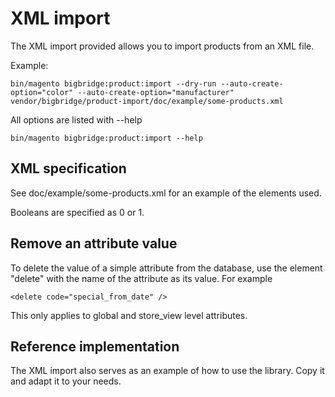 # XML import

The XML import provided allows you to import products from an XML file.

Example:

    bin/magento bigbridge:product:import --dry-run --auto-create-option="color" --auto-create-option="manufacturer" vendor/bigbridge/product-import/doc/example/some-products.xml

All options are listed with --help

    bin/magento bigbridge:product:import --help

## XML specification

See doc/example/some-products.xml for an example of the elements used.

Booleans are specified as 0 or 1.

## Remove an attribute value

To delete the value of a simple attribute from the database, use the element "delete" with the name of the attribute as its value.
For example

    <delete code="special_from_date" />

This only applies to global and store_view level attributes.

## Reference implementation

The XML import also serves as an example of how to use the library. Copy it and adapt it to your needs.

